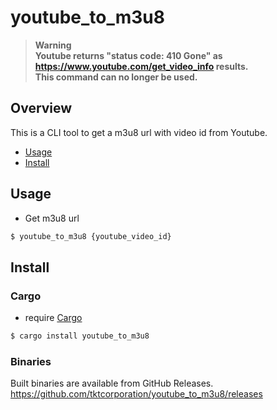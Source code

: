 # youtube_to_m3u8

> **Warning**  
**Youtube returns "status code: 410 Gone" as https://www.youtube.com/get_video_info results.**  
**This command can no longer be used.**

## Overview

This is a CLI tool to get a m3u8 url with video id from Youtube.

- [Usage](#usage)
- [Install](#install)

## Usage

- Get m3u8 url

```bash
$ youtube_to_m3u8 {youtube_video_id}
```
## Install

### Cargo

- require [Cargo](https://doc.rust-lang.org/cargo/)

```bash
$ cargo install youtube_to_m3u8
```

### Binaries

Built binaries are available from GitHub Releases. https://github.com/tktcorporation/youtube_to_m3u8/releases
